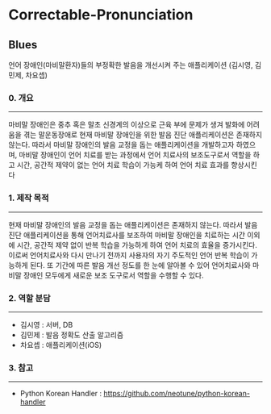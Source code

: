 # Correctable-Pronunciation
## Blues
 
언어 장애인(마비말환자)들의 부정확한 발음을 개선시켜 주는 애플리케이션  (김시영, 김민제, 차요셉)
### 0. 개요
------------------------------
마비말 장애인은 중추 혹은 말초 신경계의 이상으로 근육 부에 문제가 생겨 발화에 어려움을 겪는 말운동장애로 
현재 마비말 장애인을 위한 발음 진단 애플리케이션은 존재하지 않는다. 
따라서 마비말 장애인의 발음 교정을 돕는 애플리케이션을 개발하고자 하였으며, 마비말 장애인이 언어 치료를 받는 과정에서 
언어 치료사의 보조도구로서 역할을 하고 시간, 공간적 제약이 없는 언어 치료 학습이 가능케 하여 언어 치료 효과를 향상시킨다

### 1. 제작 목적
------------------------------
현재 마비말 장애인의 발음 교정을 돕는 애플리케이션은 존재하지 않는다. 
따라서 발음 진단 애플리케이션을 통해 언어치료사를 보조하여 마비말 장애인을 치료하는 시간 이외에 시간, 공간적 제약 없이 반복 학습을 가능하게 하여 언어 치료의 효율을 증가시킨다. 
이로써 언어치료사와 다시 만나기 전까지 사용자의 자기 주도적인 언어 반복 학습이 가능하게 된다. 
또 기간에 따른 발음 개선 정도를 한 눈에 알아볼 수 있어 언어치료사와 마비말 장애인 모두에게 새로운 보조 도구로서 역할을 수행할 수 있다.

### 2. 역할 분담
------------------------------
 * 김시영 : 서버, DB
 * 김민제 : 발음 정확도 산출 알고리즘 
 * 차요셉 : 애플리케이션(iOS)

### 3. 참고
------------------------------
 * Python Korean Handler : https://github.com/neotune/python-korean-handler
